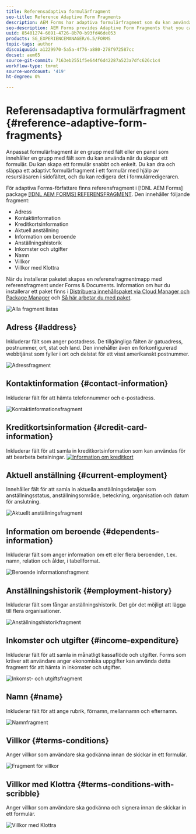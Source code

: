 ```yaml
---
title: Referensadaptiva formulärfragment
seo-title: Reference Adaptive Form Fragments
description: AEM Forms har adaptiva formulärfragment som du kan använda som resurser för att snabbt skapa ett formulär.
seo-description: AEM Forms provides Adaptive Form Fragments that you can use as assets to create a form quickly.
uuid: 85401274-6691-4726-8b70-b93fd46de053
products: SG_EXPERIENCEMANAGER/6.5/FORMS
topic-tags: author
discoiquuid: a1229970-5a5a-4f76-a880-278f972587cc
docset: aem65
source-git-commit: 7163eb2551f5e644f6d42287a523a7dfc626c1c4
workflow-type: tm+mt
source-wordcount: '419'
ht-degree: 0%

---
```



# Referensadaptiva formulärfragment {#reference-adaptive-form-fragments}

Anpassat formulärfragment är en grupp med fält eller en panel som innehåller en grupp med fält som du kan använda när du skapar ett formulär. Du kan skapa ett formulär snabbt och enkelt. Du kan dra och släppa ett adaptivt formulärfragment i ett formulär med hjälp av resursläsaren i sidofältet, och du kan redigera det i formulärredigeraren.

För adaptiva Forms-författare finns referensfragment i [!DNL AEM Forms] package [[!DNL AEM FORMS] REFERENSFRAGMENT](https://www.adobeaemcloud.com/content/marketplace/marketplaceProxy.html?packagePath=/content/companies/public/adobe/packages/cq630/fd/AEM-FORMS-6.3-REFERENCE-FRAGMENTS). Den innehåller följande fragment:

* Adress
* Kontaktinformation
* Kreditkortsinformation
* Aktuell anställning
* Information om beroende
* Anställningshistorik
* Inkomster och utgifter
* Namn
* Villkor
* Villkor med Klottra

När du installerar paketet skapas en referensfragmentmapp med referensfragment under Forms &amp; Documents. Information om hur du installerar ett paket finns i [Distribuera innehållspaket via Cloud Manager och Package Manager](https://experienceleague.adobe.com/docs/experience-manager-cloud-service/implementing/deploying/overview.html#deploying-content-packages-via-cloud-manager-and-package-manager) och [Så här arbetar du med paket](https://experienceleague.adobe.com/docs/experience-manager-65/administering/contentmanagement/package-manager.html).

![Alla fragment listas](assets/ootb-frags.png)

## Adress {#address}

Inkluderar fält som anger postadress. De tillgängliga fälten är gatuadress, postnummer, ort, stat och land. Den innehåller även en förkonfigurerad webbtjänst som fyller i ort och delstat för ett visst amerikanskt postnummer.

![Adressfragment](assets/address.png)

<!--[Click to enlarge

](assets/address-1.png)-->

## Kontaktinformation {#contact-information}

Inkluderar fält för att hämta telefonnummer och e-postadress.

![Kontaktinformationsfragment](assets/contact-info.png)

<!--[Click to enlarge

](assets/contact-info-1.png)-->

## Kreditkortsinformation {#credit-card-information}

Inkluderar fält för att samla in kreditkortsinformation som kan användas för att bearbeta betalningar.
[ ![Information om kreditkort](assets/cc-info.png)](assets/cc-info-1.png)

## Aktuell anställning {#current-employment}

Innehåller fält för att samla in aktuella anställningsdetaljer som anställningsstatus, anställningsområde, beteckning, organisation och datum för anslutning.

![Aktuellt anställningsfragment](assets/current-emp.png)

<!--[Click to enlarge

](assets/current-emp-1.png)-->

## Information om beroende {#dependents-information}

Inkluderar fält som anger information om ett eller flera beroenden, t.ex. namn, relation och ålder, i tabellformat.

![Beroende informationsfragment](assets/dependents-info.png)

<!--[Click to enlarge

](assets/dependents-info-1.png)-->

## Anställningshistorik {#employment-history}

Inkluderar fält som fångar anställningshistorik. Det gör det möjligt att lägga till flera organisationer.

![Anställningshistorikfragment](assets/emp-history.png)

<!--[Click to enlarge

](assets/emp-history-1.png)-->

## Inkomster och utgifter {#income-expenditure}

Inkluderar fält för att samla in månatligt kassaflöde och utgifter. Forms som kräver att användare anger ekonomiska uppgifter kan använda detta fragment för att hämta in inkomster och utgifter.

![Inkomst- och utgiftsfragment](assets/income.png)

<!--[Click to enlarge

](assets/income-1.png)-->

## Namn {#name}

Inkluderar fält för att ange rubrik, förnamn, mellannamn och efternamn.

![Namnfragment](assets/name.png)

<!--[Click to enlarge

](assets/name-1.png)-->

## Villkor {#terms-conditions}

Anger villkor som användare ska godkänna innan de skickar in ett formulär.

![Fragment för villkor](assets/tnc.png)

<!--[Click to enlarge

](assets/tnc-1.png)-->

## Villkor med Klottra {#terms-conditions-with-scribble}

Anger villkor som användare ska godkänna och signera innan de skickar in ett formulär.

![Villkor med Klottra](assets/tnc-scribble.png)

<!--[Click to enlarge

](assets/tnc-scribble-1.png)-->
